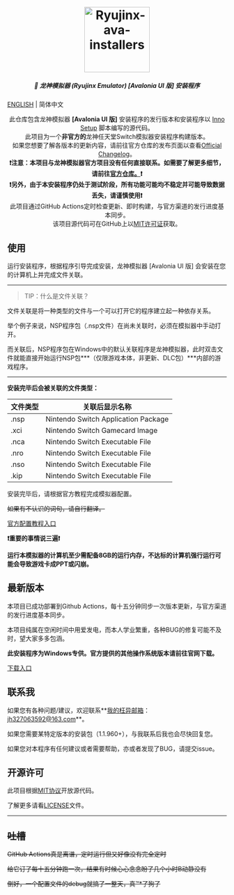 <h1 align="center">
  <br>
  <a href="https://github.com/LuccaWang404/Ryujinx-ava-installers"><img src="https://pic.imgdb.cn/item/64e25563661c6c8e54b74b17.png" alt="Ryujinx-ava-installers" width="150"></a>
</h1>

<h5 align="center">
<b>🐲 龙神模拟器 (Ryujinx Emulator) [Avalonia UI 版] 安装程序</b>
</h5>

[ENGLISH](./README_EN.md) | 简体中文

<p align="center">
       此仓库包含龙神模拟器 <b>[Avalonia UI 版]</b> 安装程序的发行版本和安装程序以 <a href ="https://jrsoftware.org/isinfo.php">Inno Setup</a> 脚本编写的源代码。</br>
       此项目为一个<b>非官方的</b>龙神任天堂Switch模拟器安装程序构建版本。</b></br>
       如果您想要了解各版本的更新内容，请前往官方仓库的发布页面以查看<a href="https://github.com/Ryujinx/Ryujinx/wiki/Changelog">Official Changelog</a>。</br>
       <b>❗️注意：本项目与龙神模拟器官方项目没有任何直接联系。如需要了解更多细节，请前往<a href="https://github.com/Ryujinx/Ryujinx">官方仓库。</a>❗️</b></br>
       <b>❗️另外，由于本安装程序仍处于测试阶段，所有功能可能均不稳定并可能导致数据丢失，请谨慎使用❗️</b></br>
       此项目通过GitHub Actions定时检查更新、即时构建，与官方渠道的发行进度基本同步。</br>
       该项目源代码可在GitHub上以<a href="./LICENSE.txt">MIT许可证</a>获取。</br>
</p>

## 使用
运行安装程序，根据程序引导完成安装，龙神模拟器 [Avalonia UI 版] 会安装在您的计算机上并完成文件关联。

***
> TIP：什么是文件关联？

文件关联是将一种类型的文件与一个可以打开它的程序建立起一种依存关系。

举个例子来说，NSP程序包（.nsp文件）在尚未关联时，必须在模拟器中手动打开。

而关联后，NSP程序包在Windows中的默认关联程序是龙神模拟器，此时双击文件就能直接开始运行NSP包***（仅限游戏本体，非更新、DLC包）***内部的游戏程序。
***

**安装完毕后会被关联的文件类型：**

| 文件类型 | 关联后显示名称                      |
| -------- | ----------------------------------- |
| .nsp     | Nintendo Switch Application Package |
| .xci     | Nintendo Switch Gamecard Image      |
| .nca     | Nintendo Switch Executable File     |
| .nro     | Nintendo Switch Executable File     |
| .nso     | Nintendo Switch Executable File     |
| .kip     | Nintendo Switch Executable File     |



安装完毕后，请根据官方教程完成模拟器配置。

~~如果有不认识的词句，请自行翻译。~~

[官方配置教程入口](https://github.com/Ryujinx/Ryujinx/wiki/Ryujinx-Setup-&-Configuration-Guide)

**❗️重要的事情说三遍❗️** 

**运行本模拟器的计算机至少需配备8GB的运行内存，不达标的计算机强行运行可能会导致游戏卡成PPT或闪崩。**

## 最新版本
本项目已成功部署到Github Actions，每十五分钟同步一次版本更新，与官方渠道的发行进度基本同步。

本项目纯属在空闲时间中用爱发电，而本人学业繁重，各种BUG的修复可能不及时，望大家多多包涵。

**此安装程序为Windows专供。官方提供的其他操作系统版本请前往官网下载。**

[下载入口](https://ryujinx.org/download)

## 联系我
如果您有各种问题/建议，欢迎联系**[我的枉异邮箱](mailto:jh327063592@163.com)：jh327063592@163.com**。

如果您需要某特定版本的安装包（1.1.960+），与我联系后我也会尽快回复您。

如果您对本程序有任何建议或者需要帮助，亦或者发现了BUG，请提交issue。

## 开源许可
此项目根据[MIT协议](./LICENSE.txt)开放源代码。

了解更多请看[LICENSE](./LICENSE.txt)文件。

***

## ~~吐槽~~

~~GitHub Actions真是离谱，定时运行但又好像没有完全定时~~

~~给它订了每十五分钟跑一次，结果有时候心心念念盼了几个小时B动静没有~~

~~倒好，一个配置文件的debug就搞了一整天，真™*了狗了~~